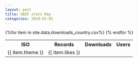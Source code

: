 ```yaml
---
layout: post
title: GBIF stats May
categories: 2018-01-01
---
```


<table><tr><th>ISO</th><th>Records</th><th>Downloads</th><th>Users</th></tr>
{%for item in site.data.downloads_country.csv%}
        <tr>
            <td>{{ item.theme }}</td>
            <td>{{ item.likes }}</td>
        </tr>
            {% endfor %}
</table>
